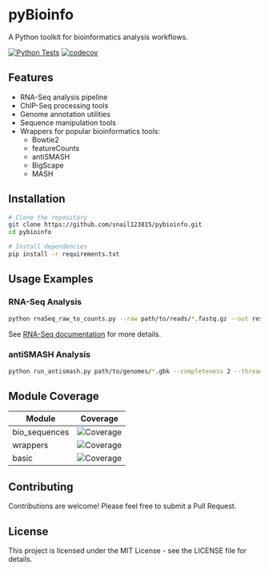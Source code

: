 # pyBioinfo

A Python toolkit for bioinformatics analysis workflows.

[![Python Tests](https://github.com/snail123815/pybioinfo/actions/workflows/Python-tests.yml/badge.svg)](https://github.com/snail123815/pybioinfo/actions/workflows/Python-tests.yml)
[![codecov](https://codecov.io/gh/snail123815/pybioinfo/branch/main/graph/badge.svg)](https://codecov.io/gh/snail123815/pybioinfo)

## Features

- RNA-Seq analysis pipeline
- ChIP-Seq processing tools
- Genome annotation utilities
- Sequence manipulation tools
- Wrappers for popular bioinformatics tools:
  - Bowtie2
  - featureCounts
  - antiSMASH
  - BigScape
  - MASH

## Installation

```bash
# Clone the repository
git clone https://github.com/snail123815/pybioinfo.git
cd pybioinfo

# Install dependencies
pip install -r requirements.txt
```

## Usage Examples

### RNA-Seq Analysis

```bash
python rnaSeq_raw_to_counts.py --raw path/to/reads/*.fastq.gz --out results/ --gbk genome.gbk --isPe --ncpu 4
```

See [RNA-Seq documentation](howto_RNA-Seq.md) for more details.

### antiSMASH Analysis

```bash
python run_antismash.py path/to/genomes/*.gbk --completeness 2 --threads 4
```

## Module Coverage

| Module | Coverage |
|--------|----------|
| bio_sequences | ![Coverage](https://img.shields.io/badge/coverage-XX%25-brightgreen) |
| wrappers | ![Coverage](https://img.shields.io/badge/coverage-XX%25-brightgreen) |
| basic | ![Coverage](https://img.shields.io/badge/coverage-XX%25-brightgreen) |

## Contributing

Contributions are welcome! Please feel free to submit a Pull Request.

## License

This project is licensed under the MIT License - see the LICENSE file for details.